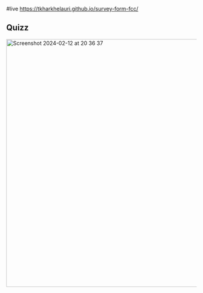 #live https://tkharkhelauri.github.io/survey-form-fcc/
## Quizz

<img width="655" alt="Screenshot 2024-02-12 at 20 36 37" src="https://github.com/Tkharkhelauri/survey-form-fcc/assets/95001028/7400952c-227f-4a67-ab77-c8c3ae6d657e">
